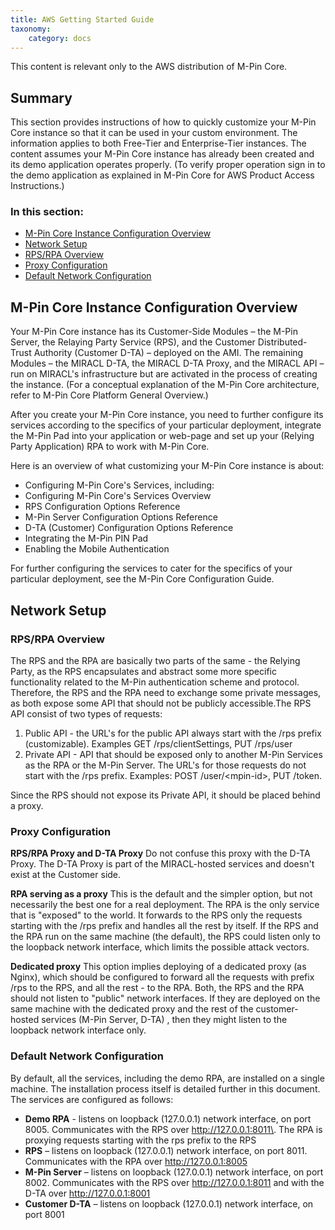 ```yaml
---
title: AWS Getting Started Guide
taxonomy:
    category: docs
---
```


This content is relevant only to the AWS distribution of M-Pin Core.

## Summary

This section provides instructions of how to quickly customize your M-Pin Core instance so that it can be used in your custom environment. The information applies to both Free-Tier and Enterprise-Tier instances.
The content assumes your M-Pin Core instance has already been created and its demo application operates properly. (To verify proper operation sign in to the demo application as explained in M-Pin Core for AWS Product Access Instructions.)

### In this section:

*  [M-Pin Core Instance Configuration Overview](#m-pin-core-instance-configuration-overview)
*  [Network Setup](#network-setup)
  *  [RPS/RPA Overview](#rpsrpa-overview)
  *  [Proxy Configuration](#proxy-configuration)
*  [Default Network Configuration](#default-network-configuration)

## M-Pin Core Instance Configuration Overview

Your M-Pin Core instance has its Customer-Side Modules – the M-Pin Server, the Relaying Party Service (RPS), and the Customer Distributed-Trust Authority (Customer D-TA) – deployed on the AMI. The remaining Modules – the MIRACL D-TA, the MIRACL D-TA Proxy, and the MIRACL API – run on MIRACL's infrastructure but are activated in the process of creating the instance. (For a conceptual explanation of the M-Pin Core architecture, refer to M-Pin Core Platform General Overview.)

After you create your M-Pin Core instance, you need to further configure its services according to the specifics of your particular deployment, integrate the M-Pin Pad into your application or web-page and set up your (Relying Party Application) RPA to work with M-Pin Core.

Here is an overview of what customizing your M-Pin Core instance is about:

*  Configuring M-Pin Core's Services, including:
  *  Configuring M-Pin Core's Services Overview
  *  RPS Configuration Options Reference
  *  M-Pin Server Configuration Options Reference
  *  D-TA (Customer) Configuration Options Reference
  *  Integrating the M-Pin PIN Pad
  *  Enabling the Mobile Authentication

For further configuring the services to cater for the specifics of your particular deployment, see the M-Pin Core Configuration Guide.

## Network Setup

### RPS/RPA Overview

The RPS and the RPA are basically two parts of the same - the Relying Party, as the RPS encapsulates and abstract some more specific functionality related to the M-Pin authentication scheme and protocol. Therefore, the RPS and the RPA need to exchange some private messages, as both expose some API that should not be publicly accessible.The RPS API consist of two types of requests:

1.  Public API - the URL's for the public API always start with the /rps prefix (customizable). Examples GET /rps/clientSettings, PUT /rps/user
2.  Private API - API that should be exposed only to another M-Pin Services as the RPA or the M-Pin Server. The URL's for those requests do not start with the /rps prefix. Examples: POST /user/&lt;mpin-id&gt;, PUT /token.

Since the RPS should not expose its Private API, it should be placed behind a proxy.

### Proxy Configuration

**RPS/RPA Proxy and D-TA Proxy**
Do not confuse this proxy with the D-TA Proxy. The D-TA Proxy is part of the MIRACL-hosted services and doesn't exist at the Customer side.

**RPA serving as a proxy**
This is the default and the simpler option, but not necessarily the best one for a real deployment. The RPA is the only service that is "exposed" to the world. It forwards to the RPS only the requests starting with the /rps prefix and handles all the rest by itself. If the RPS and the RPA run on the same machine (the default), the RPS could listen only to the loopback network interface, which limits the possible attack vectors.

**Dedicated proxy**
This option implies deploying of a dedicated proxy (as Nginx), which should be configured to forward all the requests with prefix /rps to the RPS, and all the rest - to the RPA. Both, the RPS and the RPA should not listen to "public" network interfaces. If they are deployed on the same machine with the dedicated proxy and the rest of the customer-hosted services (M-Pin Server, D-TA) , then they might listen to the loopback network interface only.

### Default Network Configuration

By default, all the services, including the demo RPA, are installed on a single machine. The installation process itself is detailed further in this document. The services are configured as follows:

*   **Demo RPA** - listens on loopback (127.0.0.1) network interface, on port 8005\. Communicates with the RPS over http://127.0.0.1:8011\. The RPA is proxying requests starting with the rps prefix to the RPS
*   **RPS** – listens on loopback (127.0.0.1) network interface, on port 8011\. Communicates with the RPA over http://127.0.0.1:8005
*   **M-Pin Server** – listens on loopback (127.0.0.1) network interface, on port 8002\. Communicates with the RPS over http://127.0.0.1:8011 and with the D-TA over http://127.0.0.1:8001
*   **Customer D-TA** – listens on loopback (127.0.0.1) network interface, on port 8001